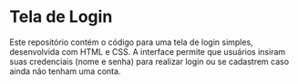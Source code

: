 # Tela de Login

Este repositório contém o código para uma tela de login simples, desenvolvida com HTML e CSS. A interface permite que usuários insiram suas credenciais (nome e senha) para realizar login ou se cadastrem caso ainda não tenham uma conta.